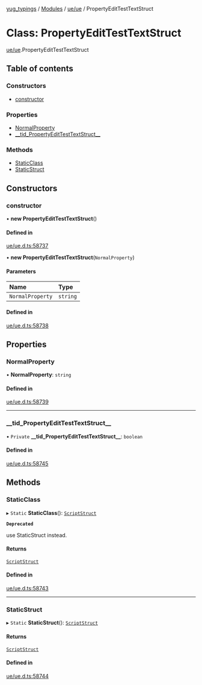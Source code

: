 [yug_typings](../README.md) / [Modules](../modules.md) / [ue/ue](../modules/ue_ue.md) / PropertyEditTestTextStruct

# Class: PropertyEditTestTextStruct

[ue/ue](../modules/ue_ue.md).PropertyEditTestTextStruct

## Table of contents

### Constructors

- [constructor](ue_ue.PropertyEditTestTextStruct.md#constructor)

### Properties

- [NormalProperty](ue_ue.PropertyEditTestTextStruct.md#normalproperty)
- [\_\_tid\_PropertyEditTestTextStruct\_\_](ue_ue.PropertyEditTestTextStruct.md#__tid_propertyedittesttextstruct__)

### Methods

- [StaticClass](ue_ue.PropertyEditTestTextStruct.md#staticclass)
- [StaticStruct](ue_ue.PropertyEditTestTextStruct.md#staticstruct)

## Constructors

### constructor

• **new PropertyEditTestTextStruct**()

#### Defined in

[ue/ue.d.ts:58737](https://github.com/YugMetaverse/yug_typings/blob/b7d9b19/ue/ue.d.ts#L58737)

• **new PropertyEditTestTextStruct**(`NormalProperty`)

#### Parameters

| Name | Type |
| :------ | :------ |
| `NormalProperty` | `string` |

#### Defined in

[ue/ue.d.ts:58738](https://github.com/YugMetaverse/yug_typings/blob/b7d9b19/ue/ue.d.ts#L58738)

## Properties

### NormalProperty

• **NormalProperty**: `string`

#### Defined in

[ue/ue.d.ts:58739](https://github.com/YugMetaverse/yug_typings/blob/b7d9b19/ue/ue.d.ts#L58739)

___

### \_\_tid\_PropertyEditTestTextStruct\_\_

• `Private` **\_\_tid\_PropertyEditTestTextStruct\_\_**: `boolean`

#### Defined in

[ue/ue.d.ts:58745](https://github.com/YugMetaverse/yug_typings/blob/b7d9b19/ue/ue.d.ts#L58745)

## Methods

### StaticClass

▸ `Static` **StaticClass**(): [`ScriptStruct`](ue_ue.ScriptStruct.md)

**`Deprecated`**

use StaticStruct instead.

#### Returns

[`ScriptStruct`](ue_ue.ScriptStruct.md)

#### Defined in

[ue/ue.d.ts:58743](https://github.com/YugMetaverse/yug_typings/blob/b7d9b19/ue/ue.d.ts#L58743)

___

### StaticStruct

▸ `Static` **StaticStruct**(): [`ScriptStruct`](ue_ue.ScriptStruct.md)

#### Returns

[`ScriptStruct`](ue_ue.ScriptStruct.md)

#### Defined in

[ue/ue.d.ts:58744](https://github.com/YugMetaverse/yug_typings/blob/b7d9b19/ue/ue.d.ts#L58744)
